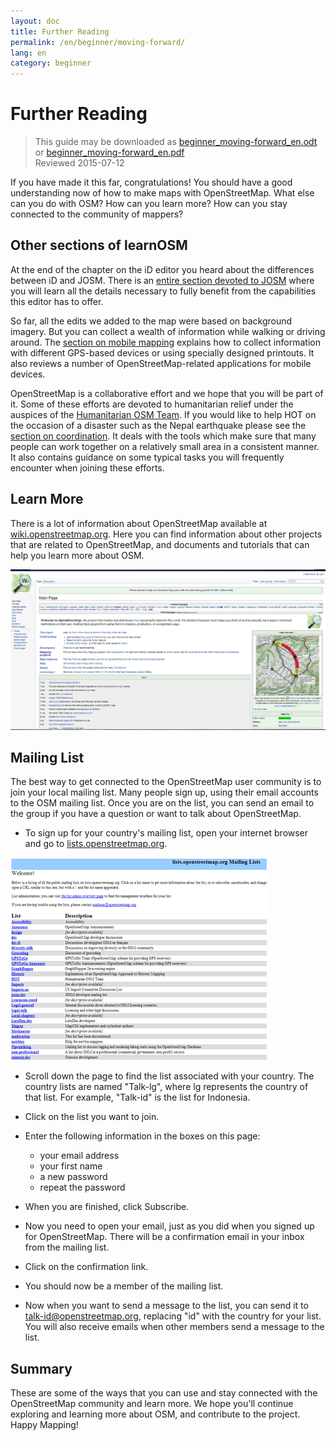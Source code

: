 ```yaml
---
layout: doc
title: Further Reading
permalink: /en/beginner/moving-forward/
lang: en
category: beginner
---
```


Further Reading
===============

> This guide may be downloaded as [beginner_moving-forward_en.odt](/files/beginner_moving-forward_en.odt) or [beginner_moving-forward_en.pdf](/files/beginner_moving-forward_en.pdf)  
> Reviewed 2015-07-12  

If you have made it this far, congratulations! You should have a good
understanding now of how to make maps with OpenStreetMap. What else can
you do with OSM? How can you learn more? How can you stay connected to
the community of mappers?

Other sections of learnOSM
---------------------------

At the end of the chapter on the iD editor you heard about the differences between iD and JOSM. 
There is an [entire section devoted to JOSM](/en/josm/) where you will learn all the details necessary 
to fully benefit from the capabilities this editor has to offer.

So far, all the edits we added to the map were based on background imagery. But you can collect a wealth
of information while walking or driving around. The [section on mobile mapping](/en/mobile-mapping/) 
explains how to collect information with different GPS-based devices or using specially designed
printouts. It also reviews a number of OpenStreetMap-related applications for mobile devices.

OpenStreetMap is a collaborative effort and we hope that you will be part of it. Some of these efforts are devoted to 
humanitarian relief under the auspices of the [Humanitarian OSM Team](http://hotosm.org). 
If you would like to help HOT on the occasion of a disaster such as the Nepal earthquake please see the 
[section on coordination](/en/coordination/). It deals with the tools which make sure that many 
people can work together on a relatively small area in a consistent manner. It also contains guidance on some typical
tasks you will frequently encounter when joining these efforts.


Learn More
----------

There is a lot of information about OpenStreetMap available at
[wiki.openstreetmap.org](http://wiki.openstreetmap.org/). Here you can
find information about other projects that are related to OpenStreetMap,
and documents and tutorials that can help you learn more about OSM.

![Wiki][]

<!-- also more info on this site once it is prepared -->

Mailing List
------------

The best way to get connected to the OpenStreetMap user community is to
join your local mailing list. Many people sign up, using their email
accounts to the OSM mailing list. Once you are on the list, you can send
an email to the group if you have a question or want to talk about
OpenStreetMap.

-   To sign up for your country's mailing list, open your internet
    browser and go to
    [lists.openstreetmap.org](http://lists.openstreetmap.org/).

![Mailing list][]

-   Scroll down the page to find the list associated with your country.
    The country lists are named "Talk-lg", where lg represents the
    country of that list. For example, "Talk-id" is the list for
    Indonesia.
-   Click on the list you want to join.
-   Enter the following information in the boxes on this page:

    -   your email address
    -   your first name
    -   a new password
    -   repeat the password

-   When you are finished, click Subscribe.
-   Now you need to open your email, just as you did when you signed up
    for OpenStreetMap. There will be a confirmation email
    in your inbox from the mailing list.
-   Click on the confirmation link.
-   You should now be a member of the mailing list.
-   Now when you want to send a message to the list, you can send it to
    [talk-id@openstreetmap.org](mailto:talk-id@openstreetmap.org),
    replacing "id" with the country for your list. You will also receive
    emails when other members send a message to the list.

<!-- maybe expand and put this back later
MapOSMatic
----------

One such project is called MapOSMatic, which you can access through your
internet browser at [maposmatic.org](http://www.maposmatic.org/). This
is a simple tool for printing a map of any area you choose. It will
automatically create the map, along with a grid over the map, and an
index of locations that are included in the area.

![MapOSMatic][]
-->


Summary
-------

These are some of the ways that you can use and stay connected with the
OpenStreetMap community and learn more. We hope you'll continue
exploring and learning more about OSM, and contribute to the project.
Happy Mapping!


[MapOSMatic]: /images/beginner/maposmatic-homepage.png
[Wiki]: /images/beginner/osm-wiki.png
[Mailing list]: /images/beginner/osm-mailing-lists.png

